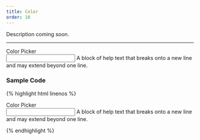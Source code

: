 ```yaml
---
title: Color
order: 10
---
```


Description coming soon.

**********

<form class="form-horizontal bh--form-example">
  <!-- A field and all related tags and content are wrapped in a form group element -->
  <div class="form-group bh--form-color">
    <!-- Labels and fields are still column classes so that they are left aligned and reflow on smaller screens  -->
    <label for="color1" class="col-sm-2 control-label">Color Picker</label>
    <div class="col-sm-8">
      <input type="text" id="color1" class="form-control bh--colorpicker">
      <span class="help-block">A block of help text that breaks onto a new line and may extend beyond one line.</span>
    </div>
  </div>
</form>

### Sample Code

{% highlight html linenos %}

<div class="form-group bh--form-color">
  <label for="color1" class="col-sm-2 control-label">Color Picker</label>
  <div class="col-sm-8">
    <!-- The colorpicker uses a text field. bh--colorpicker class is required for the js to initialize -->
    <input type="text" id="color1" class="form-control bh--colorpicker">
    <span class="help-block">A block of help text that breaks onto a new line and may extend beyond one line.</span>
  </div>
</div>

{% endhighlight %}
